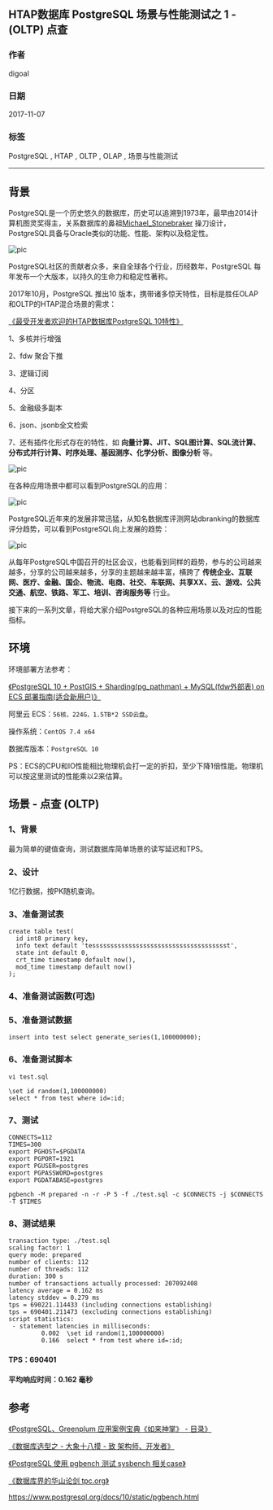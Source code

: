 ## HTAP数据库 PostgreSQL 场景与性能测试之 1 - (OLTP) 点查  
                           
### 作者          
digoal          
          
### 日期           
2017-11-07          
            
### 标签          
PostgreSQL , HTAP , OLTP , OLAP , 场景与性能测试    
                      
----                      
                       
## 背景        
PostgreSQL是一个历史悠久的数据库，历史可以追溯到1973年，最早由2014计算机图灵奖得主，关系数据库的鼻祖[Michael_Stonebraker](https://en.wikipedia.org/wiki/Michael_Stonebraker) 操刀设计，PostgreSQL具备与Oracle类似的功能、性能、架构以及稳定性。  
  
![pic](20171107_02_pic_003.jpg)    
  
PostgreSQL社区的贡献者众多，来自全球各个行业，历经数年，PostgreSQL 每年发布一个大版本，以持久的生命力和稳定性著称。  
  
2017年10月，PostgreSQL 推出10 版本，携带诸多惊天特性，目标是胜任OLAP和OLTP的HTAP混合场景的需求：  
  
[《最受开发者欢迎的HTAP数据库PostgreSQL 10特性》](../201710/20171029_01.md)  
  
1、多核并行增强  
  
2、fdw 聚合下推  
  
3、逻辑订阅  
   
4、分区  
  
5、金融级多副本  
  
6、json、jsonb全文检索  
  
7、还有插件化形式存在的特性，如 **向量计算、JIT、SQL图计算、SQL流计算、分布式并行计算、时序处理、基因测序、化学分析、图像分析** 等。  
  
![pic](20171107_02_pic_001.jpg)    
  
在各种应用场景中都可以看到PostgreSQL的应用：  
  
![pic](../201706/20170601_02_pic_002.png)    
  
PostgreSQL近年来的发展非常迅猛，从知名数据库评测网站dbranking的数据库评分趋势，可以看到PostgreSQL向上发展的趋势：  
  
![pic](20171107_02_pic_002.jpg)  
  
从每年PostgreSQL中国召开的社区会议，也能看到同样的趋势，参与的公司越来越多，分享的公司越来越多，分享的主题越来越丰富，横跨了 **传统企业、互联网、医疗、金融、国企、物流、电商、社交、车联网、共享XX、云、游戏、公共交通、航空、铁路、军工、培训、咨询服务等** 行业。  
  
接下来的一系列文章，将给大家介绍PostgreSQL的各种应用场景以及对应的性能指标。  
  
## 环境  
环境部署方法参考：  
  
[《PostgreSQL 10 + PostGIS + Sharding(pg_pathman) + MySQL(fdw外部表) on ECS 部署指南(适合新用户)》](../201710/20171018_01.md)    
  
阿里云 ECS：```56核，224G，1.5TB*2 SSD云盘```。  
  
操作系统：```CentOS 7.4 x64```  
  
数据库版本：```PostgreSQL 10```  
  
PS：ECS的CPU和IO性能相比物理机会打一定的折扣，至少下降1倍性能。物理机可以按这里测试的性能乘以2来估算。    
  
## 场景 - 点查 (OLTP)  
  
### 1、背景  
  
最为简单的键值查询，测试数据库简单场景的读写延迟和TPS。  
  
### 2、设计  
  
1亿行数据，按PK随机查询。  
  
### 3、准备测试表  
  
```  
create table test(  
  id int8 primary key,   
  info text default 'tessssssssssssssssssssssssssssssssssssst',   
  state int default 0,   
  crt_time timestamp default now(),   
  mod_time timestamp default now()  
);  
```  
  
### 4、准备测试函数(可选)  
  
### 5、准备测试数据  
  
```  
insert into test select generate_series(1,100000000);  
```  
  
### 6、准备测试脚本  
  
```  
vi test.sql  
  
\set id random(1,100000000)  
select * from test where id=:id;  
```  
  
### 7、测试  
  
```  
CONNECTS=112  
TIMES=300  
export PGHOST=$PGDATA  
export PGPORT=1921  
export PGUSER=postgres  
export PGPASSWORD=postgres  
export PGDATABASE=postgres  
  
pgbench -M prepared -n -r -P 5 -f ./test.sql -c $CONNECTS -j $CONNECTS -T $TIMES  
```  
  
### 8、测试结果  
  
```  
transaction type: ./test.sql
scaling factor: 1
query mode: prepared
number of clients: 112
number of threads: 112
duration: 300 s
number of transactions actually processed: 207092408
latency average = 0.162 ms
latency stddev = 0.279 ms
tps = 690221.114433 (including connections establishing)
tps = 690401.211473 (excluding connections establishing)
script statistics:
 - statement latencies in milliseconds:
         0.002  \set id random(1,100000000)  
         0.166  select * from test where id=:id;
```  
  
#### TPS：690401
  
#### 平均响应时间：0.162 毫秒  
  
## 参考  
[《PostgreSQL、Greenplum 应用案例宝典《如来神掌》 - 目录》](../201706/20170601_02.md)    
  
[《数据库选型之 - 大象十八摸 - 致 架构师、开发者》](../201702/20170209_01.md)    
  
[《PostgreSQL 使用 pgbench 测试 sysbench 相关case》](../201610/20161031_02.md)    
  
[《数据库界的华山论剑 tpc.org》](../201701/20170125_01.md)    
    
https://www.postgresql.org/docs/10/static/pgbench.html    
    

